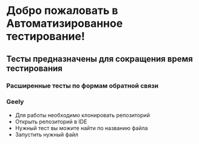 # Добро пожаловать в Автоматизированное тестирование!
## Тесты предназначены для сокращения время тестирования
### Расширенные тесты по формам обратной связи
### Geely
- Для работы необходимо клонировать репозиторий
- Открыть репозиторий в IDE
- Нужный тест вы можите найти по названию файла
- Запустить нужный файл

